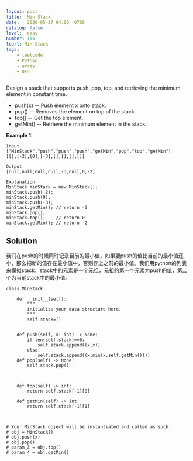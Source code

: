 ```yaml
---
layout: post
title:  Min Stack
date:   2020-05-27 04:00 -0700
catalog: false
level:  easy
number: 155
lcurl: Min-Stack
tags:
    - leetcode
    - Python
    - array
    - DFS
---
```


Design a stack that supports push, pop, top, and retrieving the minimum element in constant time.

- push(x) -- Push element x onto stack.
- pop() -- Removes the element on top of the stack.
- top() -- Get the top element.
- getMin() -- Retrieve the minimum element in the stack.

 

**Example 1:**

```
Input
["MinStack","push","push","push","getMin","pop","top","getMin"]
[[],[-2],[0],[-3],[],[],[],[]]

Output
[null,null,null,null,-3,null,0,-2]

Explanation
MinStack minStack = new MinStack();
minStack.push(-2);
minStack.push(0);
minStack.push(-3);
minStack.getMin(); // return -3
minStack.pop();
minStack.top();    // return 0
minStack.getMin(); // return -2
```

## Solution

我们在push的时候同时记录目前的最小值，如果要push的值比当前的最小值还小，那么把新的值存在最小值中，否则存上之前的最小值。我们用python的列表来模拟stack，stack中的元素是一个元祖，元祖的第一个元素为push的值，第二个为当前stack中的最小值。

```
class MinStack:

    def __init__(self):
        """
        initialize your data structure here.
        """
        self.stack=[]


    def push(self, x: int) -> None:
        if len(self.stack)==0:
            self.stack.append((x,x))
        else:
            self.stack.append((x,min(x,self.getMin())))
    def pop(self) -> None:
        self.stack.pop()
        
        

    def top(self) -> int:
        return self.stack[-1][0]

    def getMin(self) -> int:
        return self.stack[-1][1]
        


# Your MinStack object will be instantiated and called as such:
# obj = MinStack()
# obj.push(x)
# obj.pop()
# param_3 = obj.top()
# param_4 = obj.getMin()
```